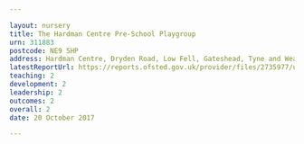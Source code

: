 ```yaml
---

layout: nursery
title: The Hardman Centre Pre-School Playgroup
urn: 311883
postcode: NE9 5HP
address: Hardman Centre, Dryden Road, Low Fell, Gateshead, Tyne and Wear, NE9 5HP
latestReportUrl: https://reports.ofsted.gov.uk/provider/files/2735977/urn/311883.pdf
teaching: 2
development: 2
leadership: 2
outcomes: 2
overall: 2
date: 20 October 2017

---
```

